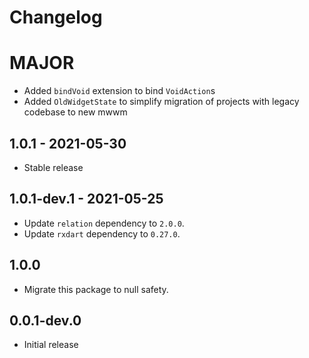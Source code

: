 # Changelog

# MAJOR

* Added `bindVoid` extension to bind `VoidAction`s
* Added `OldWidgetState` to simplify migration of projects with legacy codebase to new mwwm

## 1.0.1 - 2021-05-30

* Stable release

## 1.0.1-dev.1 - 2021-05-25

* Update `relation` dependency to `2.0.0`.
* Update `rxdart` dependency to `0.27.0`.

## 1.0.0

* Migrate this package to null safety.

## 0.0.1-dev.0

* Initial release
